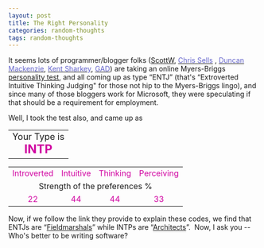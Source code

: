 ```yaml
---
layout: post
title: The Right Personality
categories: random-thoughts
tags: random-thoughts
---
```

<p>It seems lots of programmer/blogger folks (<a href="http://scottwater.com/blog/posts/9852.aspx">ScottW</a>, <a title="http://www.sellsbrothers.com/news/showTopic.aspx?ixTopic=796" href="http://www.sellsbrothers.com/news/showTopic.aspx?ixTopic=796"><font color="#6666cc">Chris Sells</font></a> , <a title="http://weblogs.asp.net/duncanma/posts/27108.aspx" href="http://weblogs.asp.net/duncanma/posts/27108.aspx"><font color="#6666cc">Duncan Mackenzie</font></a>, <a href="http://weblogs.asp.net/ksharkey/posts/27210.aspx"><font color="#6666cc">Kent Sharkey</font></a>, <a href="http://weblogs.asp.net/gad/posts/27239.aspx"><font color="#6666cc">GAD</font></a>) are taking an online Myers-Briggs <a href="http://www.humanmetrics.com/cgi-win/JTypes2.asp">personality test</a>, and all coming up as type “ENTJ” (that's “Extroverted Intuitive Thinking Judging" for those not hip to the Myers-Briggs lingo), and since many of those bloggers work for Microsoft, they were speculating if that should be a requirement for employment. </p>
<p>Well, I took the test also, and came up as</p>
<p align="center">
</p><table>
<tbody>
<tr align="middle">
<td><font size="+1">Your Type is <br /><b><font color="#d000a0" size="+2">INTP</font></b></font></td></tr></tbody></table>
<p align="center">
</p><table>
<tbody>
<tr align="middle"><font size="+1">
<td><font color="#d000a0">Introverted</font></td>
<td><font color="#d000a0">Intuitive</font></td>
<td><font color="#d000a0">Thinking</font></td>
<td><font color="#d000a0">Perceiving</font></td></font></tr>
<tr align="middle">
<td colspan="4"><font size="+0">Strength of the preferences %</font> </td></tr>
<tr align="middle"><font size="+1">
<td><font color="#d000a0">22</font></td>
<td><font color="#d000a0">44</font></td>
<td><font color="#d000a0">44</font></td>
<td><font color="#d000a0">33</font></td></font></tr></tbody></table>
<p align="left">Now, if we follow the link they provide to explain these codes, we find that ENTJs are “<a href="http://keirsey.com/personality/ntej.html">Fieldmarshals</a>” while INTPs are “<a href="http://keirsey.com/personality/ntip.html">Architects</a>”.  Now, I ask you --Who's better to be writing software?</p>